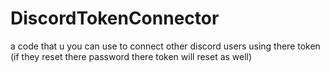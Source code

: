 # DiscordTokenConnector
a code that u you can use to connect other discord users using there token (if they reset there password there token will reset as well)
